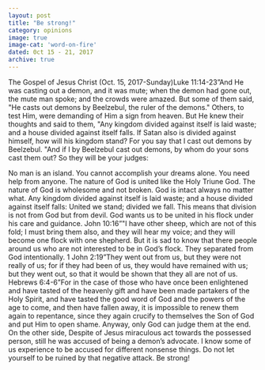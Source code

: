 ```yaml
---
layout: post
title: "Be strong!"
category: opinions
image: true
image-cat: 'word-on-fire'
dated: 0ct 15 - 21, 2017
archive: true
---
```


The Gospel of Jesus Christ (Oct. 15, 2017-Sunday)Luke 11:14-23”And He was casting out a demon, and it was mute; when the demon had gone out, the mute man spoke; and the crowds were amazed. But some of them said, "He casts out demons by Beelzebul, the ruler of the demons." Others, to test Him, were demanding of Him a sign from heaven. But He knew their thoughts and said to them, "Any kingdom divided against itself is laid waste; and a house divided against itself falls. If Satan also is divided against himself, how will his kingdom stand? For you say that I cast out demons by Beelzebul. "And if I by Beelzebul cast out demons, by whom do your sons cast them out? So they will be your judges:

No man is an island. You cannot accomplish your dreams alone. You need help from anyone. The nature of God is united like the Holy Triune God. The nature of God is wholesome and not broken. God is intact always no matter what. Any kingdom divided against itself is laid waste; and a house divided against itself falls: United we stand; divided we fall. This means that division is not from God but from devil. God wants us to be united in his flock under his care and guidance. John 10:16”"I have other sheep, which are not of this fold; I must bring them also, and they will hear my voice; and they will become one flock with one shepherd. But it is sad to know that there people around us who are not interested to be in God’s flock. They separated from God intentionally. 1 John 2:19”They went out from us, but they were not really of us; for if they had been of us, they would have remained with us; but they went out, so that it would be shown that they all are not of us.  Hebrews 6:4-6”For in the case of those who have once been enlightened and have tasted of the heavenly gift and have been made partakers of the Holy Spirit, and have tasted the good word of God and the powers of the age to come, and then have fallen away, it is impossible to renew them again to repentance, since they again crucify to themselves the Son of God and put Him to open shame. Anyway, only God can judge them at the end. On the other side, Despite of Jesus miraculous act towards the possessed person, still he was accused of being a demon’s advocate. I know some of us experience to be accused for different nonsense things. Do not let yourself to be ruined by that negative attack. Be strong!

